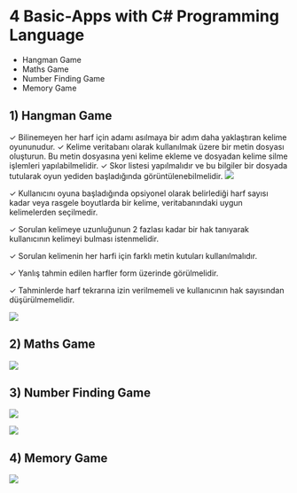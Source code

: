 # 4 Basic-Apps with C# Programming Language

- Hangman Game
- Maths Game
- Number Finding Game
- Memory Game


## 1) Hangman Game
✓ Bilinemeyen her harf için adamı asılmaya bir adım daha yaklaştıran kelime oyununudur.
✓ Kelime veritabanı olarak kullanılmak üzere bir metin dosyası oluşturun. Bu metin
dosyasına yeni kelime ekleme ve dosyadan kelime silme işlemleri yapılabilmelidir.
✓ Skor listesi yapılmalıdır ve bu bilgiler bir dosyada tutularak oyun yediden başladığında
görüntülenebilmelidir.
![](https://github.com/unalsemih/repo-images/blob/master/hangman-home.png?raw=true)

✓ Kullanıcını oyuna başladığında opsiyonel olarak belirlediği harf sayısı kadar veya
rasgele boyutlarda bir kelime, veritabanındaki uygun kelimelerden seçilmedir.

✓ Sorulan kelimeye uzunluğunun 2 fazlası kadar bir hak tanıyarak kullanıcının kelimeyi
bulması istenmelidir.

✓ Sorulan kelimenin her harfi için farklı metin kutuları kullanılmalıdır.

✓ Yanlış tahmin edilen harfler form üzerinde görülmelidir.

✓ Tahminlerde harf tekrarına izin verilmemeli ve kullanıcının hak sayısından
düşürülmemelidir.

![](https://github.com/unalsemih/repo-images/blob/master/hangman-game.png?raw=true)


## 2) Maths Game

![](https://github.com/unalsemih/repo-images/blob/master/mathgame.png?raw=true)

## 3) Number Finding Game

![](https://github.com/unalsemih/repo-images/blob/master/numbergameGiris.png?raw=true)

![](https://github.com/unalsemih/repo-images/blob/master/numbergame.png?raw=true)

## 4) Memory Game

![](https://github.com/unalsemih/repo-images/blob/master/memorygame.png?raw=true)
